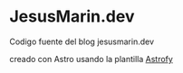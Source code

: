 # JesusMarin.dev

Codigo fuente del blog jesusmarin.dev

creado con Astro usando la plantilla [Astrofy](https://github.com/manuelernestog/astrofy)
